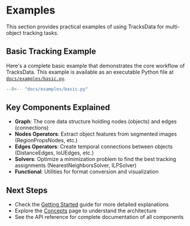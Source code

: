 # Examples

This section provides practical examples of using TracksData for multi-object tracking tasks.

## Basic Tracking Example

Here's a complete basic example that demonstrates the core workflow of TracksData. This example is available as an executable Python file at [`docs/examples/basic.py`](examples/basic.py).

```python
--8<-- "docs/examples/basic.py"
```

## Key Components Explained

- **Graph**: The core data structure holding nodes (objects) and edges (connections)
- **Nodes Operators**: Extract object features from segmented images (RegionPropsNodes, etc.)
- **Edges Operators**: Create temporal connections between objects (DistanceEdges, IoUEdges, etc.)
- **Solvers**: Optimize a minimization problem to find the best tracking assignments (NearestNeighborsSolver, ILPSolver)
- **Functional**: Utilities for format conversion and visualization

## Next Steps

- Check the [Getting Started](getting_started.md) guide for more detailed explanations
- Explore the [Concepts](concepts.md) page to understand the architecture
- See the API reference for complete documentation of all components
